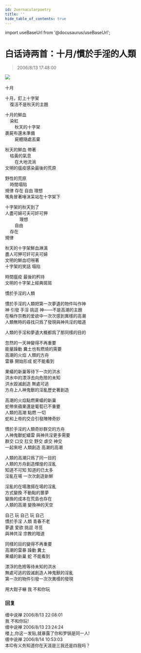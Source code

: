 ```yaml
---
id: 2vernacularpoetry
title: ''
hide_table_of_contents: true
---
```


import useBaseUrl from '@docusaurus/useBaseUrl';

# 白话诗两首：十月/慣於手淫的人類

> 2006/8/13 17:48:00

<div style={{textAlign: 'center'}}>
<img src={useBaseUrl('/img/poems/2vernacularpoetry/1.jpeg')} /><br/><br/>
</div>

<div style={{fontSize: 'x-large', fontWeight: '500', textAlign: 'left', lineHeight: '250%'}}>
十月
</div>

十月，釘上十字架 <br/>
&nbsp;&nbsp;&nbsp;&nbsp;復活不是秋天的主題

十月的鮮血<br/>
&nbsp;&nbsp;&nbsp;&nbsp;染紅<br/>
&nbsp;&nbsp;&nbsp;&nbsp;&nbsp;&nbsp;&nbsp;&nbsp;秋天的十字架<br/>
裹屍布還未準備<br/>
&nbsp;&nbsp;&nbsp;&nbsp;&nbsp;&nbsp;&nbsp;&nbsp;屍體隨處丟棄

秋天的鮮血 帶著<br/>
&nbsp;&nbsp;&nbsp;&nbsp;枯黃的氣息<br/>
&nbsp;&nbsp;&nbsp;&nbsp;&nbsp;&nbsp;&nbsp;&nbsp;在大地流淌<br/>
文明的瘟疫感染最後的荒原
 
野性的荒原<br/>
&nbsp;&nbsp;&nbsp;&nbsp;時間塌陷<br/>
規律  存在 自由  理想<br/>
嘴角冒著唾沫呆站在十字架下

十字架的秋天到了<br/>
人盡可婦可夫可奸可狎<br/>
&nbsp;&nbsp;&nbsp;&nbsp;&nbsp;&nbsp;&nbsp;&nbsp;&nbsp;&nbsp;&nbsp;&nbsp;理想<br/>
&nbsp;&nbsp;&nbsp;&nbsp;&nbsp;&nbsp;&nbsp;&nbsp;自由<br/>
&nbsp;&nbsp;&nbsp;&nbsp;存在<br/>
規律

秋天的十字架鮮血淋漓<br/>
盡人可狎可奸可夫可婦<br/>
文明的鮮血叨嘮著<br/>
十字架的笑話  塌陷

時間瘟疫  最後的矜持<br/>
文明的十字架上經典斑斑  
 
<div style={{fontSize: 'x-large', fontWeight: '500', textAlign: 'left', lineHeight: '250%'}}>
慣於手淫的人類
</div>

慣於手淫的人類把第一次夢遺的物件叫作神<br/>
神 引發 手淫 挑逗 神——不是高潮的主題<br/>
在稱作宗教的爱欲中一次次感到異樣的高潮<br/>
人類無時的尋找只爲了發現與神共淫的暗道
 
人類的手淫和夢遺大概都爲了那同樣的目的
 
忽然的一天神變得不再重要<br/>
能量躁動  糞土也有燃燒的需要<br/>
高潮的火焰  人類的方舟<br/>
雷暴  開始形成 蛇不能看到
 
果蟻的新巢等待下一次的洪水<br/>
洪水中的漂浮去向危險的未知<br/>
洪水毀滅創造  無處可逃<br/>
方舟上人神鬼獸的淫亂歷史著創造
 
高潮的火焰點燃果蟻的新巢<br/>
蛇帶來蘋果還是葡萄已不重要<br/>
人類的高潮  點燃  一切<br/>
蛇和上帝的交合引發陣陣奇妙
 
慣於手淫的人類奇妙群交的方舟<br/>
人神鬼獸蛇蟻雷 與神共淫更多需要<br/>
群交 口交 肛交 野交 虐交 神交<br/>
一起來吧  人類創造 高潮的高潮
 
人類的高潮只爲了同一目的<br/>
人類的方舟創造輝煌的淫亂<br/>
知道不可知  知道的已太多<br/>
淫亂在場  一次次創造新鮮

淫亂的在場激揚在場的淫亂<br/>
方式變換  不動點的噩夢<br/>
變換的成本在荒島也存在<br/>
人類的高潮  變換神的天空
 
自己  玩 自己  玩  自己<br/>
慣於手淫  人類  青春不老<br/>
夢遺  爱欲 挑逗  寻觅<br/>
與神共淫  宗教的暗道

同樣的目的變得不再重要<br/>
高潮的雷暴 躁動 糞土 <br/>
果蟻的新巢 蛇 不能看到

漂浮的危險等待未知的洪水<br/>
無處可逃的毀滅創造人神鬼獸的淫亂<br/>
第一次的物件引發一次次異樣的發現
 
用大鉗子嚇 我 不和你玩

### 回复

<div class='blog-comment'>
<span class='blog-comment-chan'>缠中说禅</span> 2006/8/13 22:08:01<br/>
我 不和你玩!
</div>

<div class='blog-comment'>
<span class='blog-comment-chan'>缠中说禅</span> 2006/8/13 23:24:24<br/>
楼上,你这一发贴,就暴露了你和罗锅是同一人!
</div>

<div class='blog-comment'>
<span class='blog-comment-chan'>缠中说禅</span> 2006/8/14 10:53:03<br/>
本ID有义务知道你在天涯是三我还是四我吗？
</div>